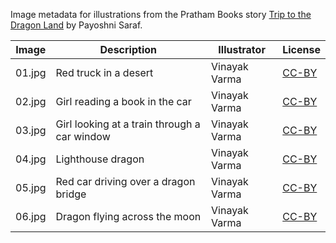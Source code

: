 Image metadata for illustrations from the Pratham Books story [Trip to the Dragon Land](https://storyweaver.org.in/stories/3908-trip-to-the-dragon-land) by Payoshni Saraf.

Image | Description | Illustrator | License
----- | ----------- | ----------- | -------
01.jpg | Red truck in a desert  | Vinayak Varma | [CC-BY](https://creativecommons.org/licenses/by/4.0/)
02.jpg | Girl reading a book in the car | Vinayak Varma | [CC-BY](https://creativecommons.org/licenses/by/4.0/)
03.jpg | Girl looking at a train through a car window | Vinayak Varma | [CC-BY](https://creativecommons.org/licenses/by/4.0/)
04.jpg | Lighthouse dragon | Vinayak Varma | [CC-BY](https://creativecommons.org/licenses/by/4.0/)
05.jpg | Red car driving over a dragon bridge | Vinayak Varma | [CC-BY](https://creativecommons.org/licenses/by/4.0/)
06.jpg | Dragon flying across the moon | Vinayak Varma | [CC-BY](https://creativecommons.org/licenses/by/4.0/)